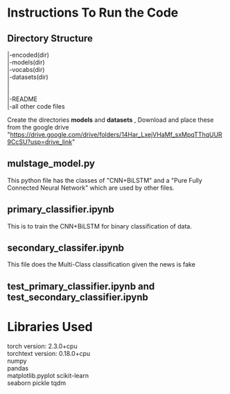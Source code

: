 # Instructions To Run the Code


## Directory Structure

|-encoded(dir)  
|-models(dir)  
|-vocabs(dir)  
|-datasets(dir)  
|  
|  
|-README  
|-all other code files


Create the directories **models** and **datasets** , Download and place these from the google drive "https://drive.google.com/drive/folders/14Har_LxejVHaMf_sxMpqTThqUUR9CcSU?usp=drive_link"

## mulstage_model.py

This python file has the classes of "CNN+BiLSTM" and a "Pure Fully Connected Neural Network" which are used by other files.

## primary_classifier.ipynb
This is to train the CNN+BiLSTM for binary classification of data.

## secondary_classifer.ipynb
This file does the Multi-Class classification given the news is fake

## test_primary_classifier.ipynb and test_secondary_classifier.ipynb


# Libraries Used

torch version: 2.3.0+cpu  
torchtext version: 0.18.0+cpu  
numpy  
pandas  
matplotlib.pyplot
scikit-learn  
seaborn
pickle
tqdm

